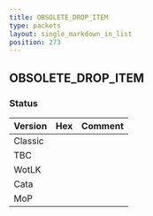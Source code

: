 ```yaml
---
title: OBSOLETE_DROP_ITEM
type: packets
layout: single_markdown_in_list
position: 273
---
```


## OBSOLETE_DROP_ITEM

### Status

Version | Hex | Comment
---------- | ---------- | ---------- 
Classic |  |  
TBC |  |  
WotLK |  |  
Cata |  |  
MoP |  |  
